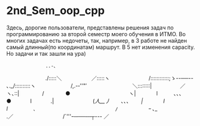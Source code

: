 # 2nd_Sem_oop_cpp

Здесь, дорогие пользователи, представлены решения задач по программированию за второй семестр моего обучения в ИТМО.
Во многих задачах есть недочеты, так, например, в 3 работе не найден самый длинный(по координатам) маршрут. В 5 нет изменения capacity. Но задачи и так зашли на ура)

       　 　 　 　　..-､
　　　　　　　 ./:::::＼　　　　 　 ／:::::ヽ
　　　　　　　/::::::::::::;ゝ--──-- ､._/::::::::::ヽ
　　　　　　 /,.-‐''"′ 　　　　　　　　 ＼::::::::|
　　　　　／　 　　　　　　　　　　　　ヽ､::|
　　　　/　　　　●　　　 　 　 　 　 　 　 ヽ|
　　 　 l　　　､､､　　 　 　 　 　 　 ●　　 　 l
　　　 .|　　　 　　　　(_人__丿　　､､､　 　|
　 　 　l　　　　　　　　　　　　　　　　 　 l
　　　　` ､　　　　　　　　 　 　 　　 　 　 /
　　　　　　`ｰ ､__　　　 　 　 　　　 　.／
　　　　　　　　　/`'''ｰ‐‐──‐‐‐┬--- ／                              



